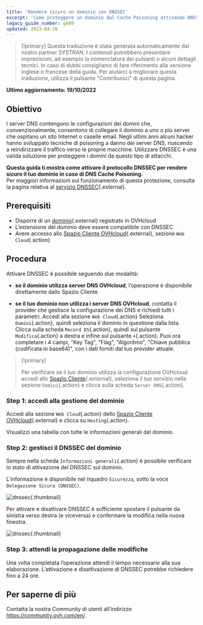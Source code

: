 ```yaml
---
title: 'Rendere sicuro un dominio con DNSSEC'
excerpt: 'Come proteggere un dominio dal Cache Poisoning attivando DNSSEC'
legacy_guide_number: g609
updated: 2023-04-26
---
```


> [!primary]
> Questa traduzione è stata generata automaticamente dal nostro partner SYSTRAN. I contenuti potrebbero presentare imprecisioni, ad esempio la nomenclatura dei pulsanti o alcuni dettagli tecnici. In caso di dubbi consigliamo di fare riferimento alla versione inglese o francese della guida. Per aiutarci a migliorare questa traduzione, utilizza il pulsante "Contribuisci" di questa pagina.
>

**Ultimo aggiornamento: 19/10/2022**

## Obiettivo

I server DNS contengono le configurazioni dei domini che, convenzionalmente, consentono di collegare il dominio a uno o più server che ospitano un sito Internet o caselle email. Negli ultimi anni alcuni hacker hanno sviluppato tecniche di poisoning a danno dei server DNS, riuscendo a reindirizzare il traffico verso le proprie macchine. Utilizzare DNSSEC è una valida soluzione per proteggere i domini da questo tipo di attacchi.

**Questa guida ti mostra come attivare il protocollo DNSSEC per rendere sicuro il tuo dominio in caso di DNS Cache Poisoning.**  
Per maggiori informazioni sul funzionamento di questa protezione, consulta la pagina relativa al [servizio DNSSEC](https://www.ovhcloud.com/it/domains/dnssec/){.external}.

## Prerequisiti

- Disporre di un [dominio](https://www.ovhcloud.com/it/domains/){.external} registrato in OVHcloud
- L’estensione del dominio deve essere compatibile con DNSSEC
- Avere accesso allo [Spazio Cliente OVHcloud](https://www.ovh.com/auth/?action=gotomanager&from=https://www.ovh.it/&ovhSubsidiary=it){.external}, sezione `Web Cloud`{.action}

## Procedura

Attivare DNSSEC è possibile seguendo due modalità:

- **se il dominio utilizza server DNS OVHcloud**, l’operazione è disponibile direttamente dallo Spazio Cliente

- **se il tuo dominio non utilizza i server DNS OVHcloud**, contatta il provider che gestisce la configurazione dei DNS e richiedi tutti i parametri. Accedi alla sezione `Web Cloud`{.action} Seleziona `Domini`{.action}, quindi seleziona il dominio in questione dalla lista.
Clicca sulla scheda `Record DS`{.action}, quindi sul pulsante `Modifica`{.action} a destra e infine sul pulsante `+`{.action}.
Puoi ora completare i 4 campi, "Key Tag", "Flag", "Algoritmo", "Chiave pubblica (codificata in base64)", con i dati forniti dal tuo provider attuale.

> [!primary]
>
> Per verificare se il tuo dominio utilizza la configurazione OVHcloud accedi allo [Spazio Cliente](https://www.ovh.com/auth/?action=gotomanager&from=https://www.ovh.it/&ovhSubsidiary=it){.external}, seleziona il tuo servizio nella sezione `Domini`{.action} e clicca sulla scheda `Server DNS`{.action}.
>

### Step 1: accedi alla gestione del dominio

Accedi alla sezione `Web Cloud`{.action} dello [Spazio Cliente OVHcloud](https://www.ovh.com/auth/?action=gotomanager&from=https://www.ovh.it/&ovhSubsidiary=it){.external} e clicca su `Hosting`{.action}.

Visualizzi una tabella con tutte le informazioni generali del dominio. 

### Step 2: gestisci il DNSSEC del dominio

Sempre nella scheda `Informazioni generali`{.action} è possibile verificare lo stato di attivazione del DNSSEC sul dominio.

L’informazione è disponibile nel riquadro `Sicurezza`, sotto la voce `Delegazione Sicura (DNSSEC)`.

![dnssec](images/activate-dnssec-step2.png){.thumbnail}

Per attivare e disattivare DNSSEC è sufficiente spostare il pulsante da sinistra verso destra (e viceversa) e confermare la modifica nella nuova finestra.

![dnssec](images/activate-dnssec-step3.png){.thumbnail}

### Step 3: attendi la propagazione delle modifiche

Una volta completata l’operazione attendi il tempo necessario alla sua elaborazione. L’attivazione e disattivazione di DNSSEC potrebbe richiedere fino a 24 ore. 

## Per saperne di più

Contatta la nostra Community di utenti all’indirizzo <https://community.ovh.com/en/>.
